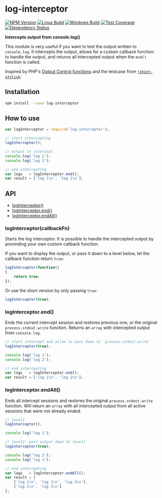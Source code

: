 # log-interceptor

  [![NPM Version][npm-img]][npm-url]
  [![Linux Build][travis-img]][travis-url]
  [![Windows Build][appveyor-img]][appveyor-url]
  [![Test Coverage][coveralls-img]][coveralls-url]
  [![Dependency Status][david-img]][david-url]

[npm-img]: https://badge.fury.io/js/log-interceptor.svg
[npm-url]: https://www.npmjs.com/package/log-interceptor
[travis-img]: https://img.shields.io/travis/roeldev/log-interceptor/master.svg?label=linux
[travis-url]: https://travis-ci.org/roeldev/log-interceptor
[appveyor-img]: https://img.shields.io/appveyor/ci/roeldev/log-interceptor/master.svg?label=windows
[appveyor-url]: https://ci.appveyor.com/project/roeldev/log-interceptor
[coveralls-img]: https://img.shields.io/coveralls/roeldev/log-interceptor/master.svg
[coveralls-url]: https://coveralls.io/r/roeldev/log-interceptor?branch=master
[david-img]: https://david-dm.org/roeldev/log-interceptor.svg
[david-url]: https://david-dm.org/roeldev/log-interceptor

**Intercepts output from console.log()**

This module is very useful if you want to test the output written to `console.log`. It intercepts the output, allows for a custom callback function to handle the output, and returns all intercepted output when the `end()` function is called.

Inspired by PHP's [Output Control functions][url-php-oc] and the testcase from [`jshint-stylish`][url-test].

## Installation
```sh
npm install --save log-interceptor
```

## How to use
```js
var logInterceptor = require('log-interceptor');

// start intercepting
logInterceptor();

// output to intercept
console.log('log 1');
console.log('log 2');

// end intercepting
var logs   = logInterceptor.end();
var result = ['log 1\n', 'log 2\n'];
```

## API
- [logInterceptor()][api-loginterceptor]
- [logInterceptor.end()][api-loginterceptor-end]
- [logInterceptor.endAll()][api-loginterceptor-endall]


### logInterceptor(callbackFn)
Starts the log interceptor. It is possible to handle the intercepted output by provinding your own custom callback function.

If you want to display the output, or pass it down to a level below, let the callback function return `true`:
```js
logInterceptor(function()
{
    return true;
});
```

Or use the short version by only passing `true`:
```js
logInterceptor(true);
```

### logInterceptor.end()
Ends the current intercept session and restores previous one, or the original `process.stdout.write` function. Returns an `array` with intercepted output from `console.log`.

```js
// start intercept and allow to pass down to `process.stdout.write`
logInterceptor(true);

console.log('log 1');
console.log('log 2');

// end intercepting
var logs   = logInterceptor.end();
var result = ['log 1\n', 'log 2\n'];
```

### logInterceptor.endAll()
Ends all intercept sessions and restores the original `process.stdout.write` function. Will return an `array` with all intercepted output from all active sessions that were not already ended.

```js
// level1
logInterceptor();

console.log('log 1');

// level2: pass output down to level1
logInterceptor(true);

console.log('log 2');
console.log('log 3');

// end intercepting
var logs   = logInterceptor.endAll();
var result = [
    ['log 1\n', 'log 2\n', 'log 3\n'],
    ['log 2\n', 'log 3\n']
];
```

[url-php-oc]: http://php.net/manual/en/ref.outcontrol.php
[url-test]: https://github.com/sindresorhus/jshint-stylish/blob/master/test.js

[api-loginterceptor]: #loginterceptorcallbackfn
[api-loginterceptor-end]: #loginterceptorend
[api-loginterceptor-endall]: #loginterceptorendall
